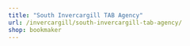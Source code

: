 ```yaml
---
title: "South Invercargill TAB Agency"
url: /invercargill/south-invercargill-tab-agency/
shop: bookmaker
---
```

